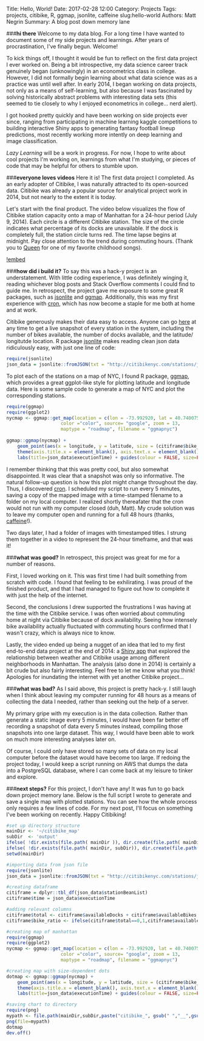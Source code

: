 Title: Hello, World!
Date: 2017-02-28 12:00
Category: Projects
Tags: projects, citibike, R, ggmap, jsonlite, caffeine
slug:hello-world
Authors: Matt Negrin
Summary: A blog post down memory lane
 
 
 
###**hi there**
Welcome to my data blog. For a long time I have wanted to document some of my side projects and learnings. After years of procrastination, I've finally begun. Welcome!  
 
To kick things off, I thought it would be fun to reflect on the first data project I ever worked on. Being a bit introspective, my data science career track genuinely began (unknowingly) in an econometrics class in college. However, I did not formally begin learning about what data science was as a practice was until well after. In early 2014, I began working on data projects, not only as a means of self-learning, but also because I was fascinated by solving historically abstract problems with interesting data sets (this seemed to tie closely to why I enjoyed econometrics in college... nerd alert).  
 
I got hooked pretty quickly and have been working on side projects ever since, ranging from participating in machine learning kaggle competitions to building interactive Shiny apps to generating fantasy football lineup predictions, most recently working more intently on deep learning and image classification.  

*Lazy Learning* will be a work in progress. For now, I hope to write about cool projects I'm working on, learnings from what I'm studying, or pieces of code that may be helpful for others to stumble upon.  
 
 
###**everyone loves videos**
Here it is! The first data project I completed. As an early adopter of Citibike, I was naturally attracted to its open-sourced data. Citibike was already a popular source for analytical project work in 2014, but not nearly to the extent it is today.  
 
Let's start with the final product. The video below visualizes the flow of Citibike station capacity onto a map of Manhattan for a 24-hour period (July 9, 2014). Each circle is a different Citibike station. The size of the circle indicates what percentage of its docks are unavailable. If the dock is completely full, the station circle turns red. The time lapse begins at midnight. Pay close attention to the trend during commuting hours. (Thank you to <a href="http://www.queenonline.com/" target="_blank">Queen</a> for one of my favorite childhood songs).
 
[!embed](http://www.youtube.com/watch?v=QxiTnqGxnZg)
 
 
###**how did i build it?**
To say this was a hack-y project is an understatement. With little coding experience, I was definitely winging it, reading whichever blog posts and Stack Overflow comments I could find to guide me. In retrospect, the project gave me exposure to some great R packages, such as <a href="https://cran.r-project.org/web/packages/jsonlite/jsonlite.pdf" target="_blank">jsonlite</a> and <a href="https://cran.r-project.org/web/packages/ggmap/ggmap.pdf" target="_blank">ggmap</a>. Additionally, this was my first experience with <a href="http://crontab.org/" target="_blank">cron</a>, which has now become a staple for me both at home and at work.  
 
 
Citibike generously makes their data easy to access. Anyone can go <a href="http://citibikenyc.com/stations/json" target="_blank">here</a> at any time to get a live snapshot of every station in the system, including the number of bikes available, the number of docks available, and the latitude/ longitutde location. R package <a href="https://cran.r-project.org/web/packages/jsonlite/jsonlite.pdf" target="_blank">jsonlite</a> makes reading clean json data ridiculously easy, with just one line of code:  
 
```r
require(jsonlite)
json_data = jsonlite::fromJSON(txt = "http://citibikenyc.com/stations/json")
```
 
To plot each of the stations on a map of NYC, I found R package, <a href="https://cran.r-project.org/web/packages/ggmap/ggmap.pdf" target="_blank">ggmap</a>, which provides a great ggplot-like style for plotting latitude and longitude data. 
Here is some sample code to generate a map of NYC and plot the corresponding stations.  
 
```r
require(ggmap)  
require(ggplot2)  
nycmap <- ggmap::get_map(location = c(lon = -73.992920, lat = 40.740075), 
                    color ="color", source= "google", zoom = 13, 
                    maptype = "roadmap", filename = "ggmapnyc")
 
ggmap::ggmap(nycmap) +  
    geom_point(aes(x = longitude, y = latitude, size = (citiframe$bike_ratio)*7), colour = ifelse(citiframe$bike_ratio==1, 'red', 'green4'),  data = citiframe) +  
    theme(axis.title.x = element_blank(), axis.text.x = element_blank(), axis.title.y = element_blank(), axis.text.y = element_blank(), title  = element_text(face="bold", size=20)) +  
    labs(title=json_data$executionTime) + guides(colour = FALSE, size=FALSE)
```
 
I remember thinking that this was pretty cool, but also somewhat disappointed. It was clear that a snapshot was only so informative. The natural follow-up question is how this plot might change throughout the day. Thus, I discovered <a href="http://crontab.org/" target="_blank">cron</a>. I scheduled my script to run every 5 minutes, saving a copy of the mapped image with a time-stamped filename to a folder on my local computer. I realized shortly thereafater that the cron would not run with my computer closed (duh, Matt). My crude solution was to leave my computer open and running for a full 48 hours (thanks, <a href="http://lightheadsw.com/caffeine/" target="_blank">caffeine</a>!).  
 
Two days later, I had a folder of images with timestamped titles. I strung them together in a video to represent the 24-hour timeframe, and that was it!  
 
 
###**what was good?**
In retrospect, this project was great for me for a number of reasons.  
  
First, I loved working on it. This was first time I had built something from scratch with code. I found that feeling to be exhilirating. I was proud of the finished product, and that I had managed to figure out how to complete it with just the help of the internet.  
 
Second, the conclusions I drew supported the frustrations I was having at the time with the Citibike service. I was often worried about commuting home at night via Citibike because of dock availability. Seeing how intensely bike availability actually fluctuated with commuting hours confirmed that I wasn't crazy, which is always nice to know.  
  
Lastly, the video ended up being a nugget of an idea that led to my first end-to-end data project at the end of 2014: a <a href="" target="_blank"></a>[Shiny app](https://mattnegrin.shinyapps.io/citibike/) that explored the relationship between weather and Citibike usage among different neighborhoods in Manhattan. The analysis (also done in 2014) is certainly a bit crude but also fairly interesting. Feel free to let me know what you think! Apologies for inundating the internet with yet another Citibike project...  
  
 
###**what was bad?**
As I said above, this project is pretty hack-y. I still laugh when I think about leaving my computer running for 48 hours as a means of collecting the data I needed, rather than seeking out the help of a server.  
 
My primary gripe with my execution is in the data collection. Rather than generate a static image every 5 minutes, I would have been far better off recording a snapshot of data every 5 minutes instead, compiling those snapshots into one large dataset. This way, I would have been able to work on much more interesting analyses later on.  
 
Of course, I could only have stored so many sets of data on my local computer before the dataset would have become too large. If redoing the project today, I would keep a script running on AWS that dumps the data into a PostgreSQL database, where I can come back at my leisure to tinker and explore.  
 
 
###**next steps?**
For this project, I don't have any! It was fun to go back down project memory lane. Below is the full script I wrote to generate and save a single map with plotted stations. You can see how the whole process only requires a few lines of code. For my next post, I'll focus on something I've been working on recently. Happy Citibiking!  
 
```r
#set up directory structure
mainDir <- '~/citibike_map'
subDir  <- 'output'
ifelse( !dir.exists(file.path( mainDir )), dir.create(file.path( mainDir )), FALSE)
ifelse( !dir.exists(file.path( mainDir, subDir)), dir.create(file.path( mainDir, subDir )), FALSE)
setwd(mainDir)

#importing data from json file
require(jsonlite)
json_data = jsonlite::fromJSON(txt = "http://citibikenyc.com/stations/json")

#creating dataframe
citiframe = dplyr::tbl_df(json_data$stationBeanList)
citiframe$time = json_data$executionTime

#adding relevant columns
citiframe$total <- citiframe$availableDocks + citiframe$availableBikes
citiframe$bike_ratio <- ifelse(citiframe$total==0,1,citiframe$availableBikes / citiframe$total)

#creating map of manhattan
require(ggmap)
require(ggplot2)
nycmap <- ggmap::get_map(location = c(lon = -73.992920, lat = 40.740075), 
                    color ="color", source= "google", zoom = 13, 
                    maptype = "roadmap", filename = "ggmapnyc")

#creating map with size-dependent dots
dotmap <- ggmap::ggmap(nycmap) + 
    geom_point(aes(x = longitude, y = latitude, size = (citiframe$bike_ratio)*7), colour = ifelse(citiframe$bike_ratio==1, 'red', 'green4'), data = citiframe) + 
    theme(axis.title.x = element_blank(), axis.text.x = element_blank(), axis.title.y = element_blank(), axis.text.y = element_blank(), title = element_text(face="bold", size=20)) +
    labs(title=json_data$executionTime) + guides(colour = FALSE, size=FALSE)

#saving chart to directory
require(png)
mypath <- file.path(mainDir,subDir,paste("citibike_", gsub(" ","__",gsub(":","_",json_data$executionTime)), ".png", sep = ""))
png(file=mypath)
dotmap
dev.off()
```
